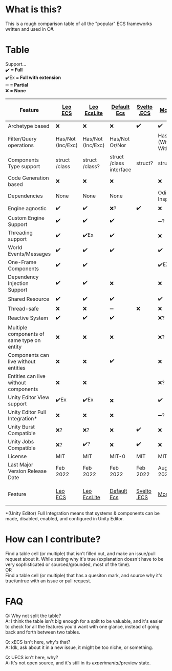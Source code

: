 # What is this?

This is a rough comparison table of all the "popular" ECS frameworks written and used in C#.

# Table

Support...  
:heavy_check_mark: **= Full**  
:heavy_check_mark:Ex **= Full with extension**  
:heavy_minus_sign: **= Partial**  
:x: **= None**

[//]: # (TODO: Link the names to URLS)  
[//]: # (TODO: Ease of use?)  
[//]: # (TODO: Performance benchmarks?)  
[//]: # (TODO: https://github.com/scellecs/morpeh/pull/88)
[//]: # (TODO: https://github.com/Doraku/DefaultEcs/issues/137)

| Feature                                    | [Leo<br/>ECS]         | [Leo<br/>EcsLite]     | [Default<br/>Ecs]               | [Svelto<br/>.ECS]  | [Morpeh]                        | [Entitas]                    | [chrome<br/>alex<br/>/ecs] | [Nano<br/>ECS]                  | [Ego<br/>CS]        | [actors<br/>.unity] | Feature                                    |
|--------------------------------------------|-----------------------|-----------------------|---------------------------------|--------------------|---------------------------------|------------------------------|----------------------------|---------------------------------|---------------------|---------------------|--------------------------------------------|
| Archetype based                            | :x:                   | :x:                   | :x:                             | :heavy_check_mark: | :heavy_check_mark:              | :x:                          | :heavy_check_mark:?        | :x:?                            | :x:                 | :x:                 | Archetype based                            |
| Filter/Query operations                    | Has/Not<br/>(Inc/Exc) | Has/Not<br/>(Inc/Exc) | Has/Not<br/>Or/Nor              |                    | Has/Not<br/>(With/<br/>Without) | Has/Not, Any<br/>(All/None)  | Has/Not, Any               | Has/Not<br/>(With/<br/>Without) | Has                 | Has                 | Filter/Query operations                    |
| Components Type support                    | struct<br/>/class     | struct<br/>/class?    | struct<br/>/class<br/>interface | struct?            | struct                          | class?                       | struct                     | class                           | class               | class?              | Components Type support                    |
| Code Generation based                      | :x:                   | :x:                   | :x:                             |                    | :x:                             | :heavy_check_mark:           | :heavy_check_mark:         | :heavy_check_mark:              | :x:                 | :x:                 | Code Generation based                      |
| Dependencies                               | None                  | None                  | None                            |                    | Odin Inspector                  |                              | Unity                      | Unity                           | Unity               | Unity               | Dependencies                               |
| Engine agnostic                            | :heavy_check_mark:    | :heavy_check_mark:    | :x:?                            | :heavy_check_mark: | :x:                             | :x:?                         | :x:                        | :x:                             | :x:                 | :x:                 | Engine agnostic                            |
| Custom Engine Support                      | :heavy_check_mark:    | :heavy_check_mark:    | :heavy_check_mark:              |                    | :heavy_minus_sign:?             | :heavy_minus_sign:           | :x:                        | :x:                             | :x:                 | :x:                 | Custom Engine Support                      |
| Threading support                          | :heavy_check_mark:    | :heavy_check_mark:Ex  | :heavy_check_mark:              |                    | :x:                             |                              | :heavy_minus_sign:?        | :x:                             | :x:?                | :heavy_minus_sign:? | Threading support                          |
| World Events/Messages                      | :heavy_check_mark:    | :heavy_check_mark:    | :heavy_check_mark:              |                    | :heavy_check_mark:              |                              |                            | :x:?                            | :heavy_check_mark:  | :heavy_check_mark:  | World Events/Messages                      |
| One-Frame Components                       | :heavy_check_mark:    | :heavy_check_mark:    |                                 |                    | :heavy_check_mark:EX            |                              |                            |                                 |                     |                     | One-Frame Components                       |
| Dependency Injection<br/>Support           | :heavy_check_mark:    | :heavy_check_mark:    | :x:                             |                    | :x:                             | :x:                          | :x:                        | :x:                             | :x:                 |                     | Dependency Injection<br/>Support           |
| Shared Resource                            | :heavy_check_mark:    | :heavy_check_mark:    | :heavy_check_mark:              |                    | :heavy_check_mark:              |                              |                            |                                 |                     | :heavy_check_mark:  | Shared Resource                            |
| Thread-safe                                | :x:                   | :x:                   | :heavy_minus_sign:              | :x:                | :x:                             |                              | :x:?                       | :x:                             | :x:                 | :x:?                | Thread-safe                                |
| Reactive System                            | :heavy_check_mark:    | :heavy_check_mark:    | :heavy_check_mark:              |                    | :x:?                            | :heavy_check_mark:           |                            | :heavy_check_mark:              |                     | :heavy_check_mark:  | Reactive System                            |
| Multiple components of same type on entity | :x:                   | :x:                   | :x:                             |                    | :x:?                            |                              |                            |                                 | :x:                 |                     | Multiple components of same type on entity |
| Components can live without entities       | :x:                   | :x:                   | :heavy_check_mark:              |                    | :x:                             |                              |                            |                                 |                     |                     | Components can live without entities       |
| Entities can live without components       | :x:                   | :x:                   |                                 |                    | :x:?                            |                              |                            |                                 |                     |                     | Entities can live without components       |
| Unity Editor View support                  | :heavy_check_mark:Ex  | :heavy_check_mark:Ex  | :x:                             |                    | :heavy_check_mark:              | :heavy_check_mark:           | :heavy_check_mark:         | :heavy_check_mark:              | :heavy_check_mark:  | :heavy_check_mark:  | Unity Editor View support                  |
| Unity Editor Full Integration*             | :x:                   | :x:                   | :x:                             |                    | :heavy_minus_sign:?             | :heavy_check_mark:           |                            | :heavy_check_mark:              | :heavy_check_mark:? |                     | Unity Editor Full Integration*             |
| Unity Burst Compatible                     | :x:?                  | :x:?                  | :x:                             | :heavy_check_mark: | :x:                             |                              | :heavy_check_mark:         | :x:?                            | :x:?                | :x:                 | Unity Burst Compatible                     |
| Unity Jobs Compatible                      | :x:?                  | :heavy_check_mark:?   | :x:                             | :heavy_check_mark: | :x:                             |                              | :heavy_check_mark:         | :x:?                            | :x:?                | :heavy_minus_sign:? | Unity Jobs Compatible                      |
| License                                    | MIT                   | MIT                   | MIT-0                           | MIT                | MIT                             | MIT                          | MIT                        | MIT                             | MIT                 | MIT                 | License                                    |
| Last Major Version Release Date            | Feb<br/>2022          | Feb<br/>2022          | Feb<br/>2022                    | Feb<br/>2022       | Aug<br/>2020                    | Feb<br/>2019                 | Sep<br/>2020?              | Dec<br/>2019                    | Mar<br/>2017        | Jul<br/>2020        | Last Major Version Release Date            |
|                                            |                       |                       |                                 |                    |                                 |                              |                            |                                 |                     |                     |                                            |
| Feature                                    | [Leo<br/>ECS]         | [Leo<br/>EcsLite]     | [Default<br/>Ecs]               | [Svelto<br/>.ECS]  | [Morpeh]                        | [Entitas]                    | [chrome<br/>alex<br/>/ecs] | [Nano<br/>ECS]                  | [Ego<br/>CS]        | [actors<br/>.unity] | Feature                                    |

*(Unity Editor) Full Integration means that systems & components can be made, disabled, enabled, and configured in Unity Editor.

# How can I contribute?
Find a table cell (or multiple) that isn't filled out, and make an issue/pull request about it. While stating why it's true (explanation doesn't have to be very sophisticated or sourced/grounded, most of the time).  
OR  
Find a table cell (or multiple) that has a quesiton mark, and source why it's true/untrue with an issue or pull request. 

# FAQ
Q: Why not split the table?  
A: I think the table isn't big enough for a split to be valuable, and it's easier to check for all the features you'd want with one glance, instead of going back and forth between two tables.

Q: xECS isn't here, why's that?  
A: Idk, ask about it in a new issue, it might be too niche, or something.

Q: UECS isn't here, why?  
A: It's not open source, and it's still in its *experimental*/preview state.

[Leo<br/>ECS]: https://github.com/Leopotam/ecs
[Leo<br/>EcsLite]: https://github.com/Leopotam/ecslite
[Entitas]: https://github.com/sschmid/Entitas-CSharp
[Morpeh]: https://github.com/scellecs/morpeh
[Default<br/>Ecs]: https://github.com/Doraku/DefaultEcs
[Nano<br/>ECS]: https://github.com/SinyavtsevIlya/NanoECS
[Ego<br/>CS]: https://github.com/andoowhy/EgoCS
[Svelto<br/>.ECS]: https://github.com/sebas77/Svelto.ECS
[actors<br/>.unity]: https://github.com/PixeyeHQ/actors.unity
[chrome<br/>alex<br/>/ecs]: https://github.com/chromealex/ecs